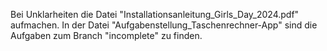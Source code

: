 Bei Unklarheiten die Datei "Installationsanleitung_Girls_Day_2024.pdf" aufmachen.
In der Datei "Aufgabenstellung_Taschenrechner-App" sind die Aufgaben zum Branch "incomplete" zu finden.
